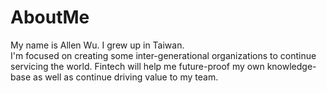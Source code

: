 # AboutMe
My name is Allen Wu.  I grew up in Taiwan.  
I'm focused on creating some inter-generational organizations to continue servicing the world. 
Fintech will help me future-proof my own knowledge-base as well as continue driving value to my team. 
